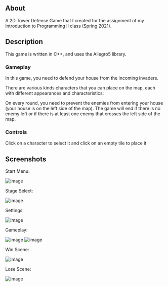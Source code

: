 ## About

A 2D Tower Defense Game that I created for the assignment of my Introduction to Programming II class (Spring 2021).

## Description

This game is written in C++, and uses the Allegro5 library.

### Gameplay

In this game, you need to defend your house from the incoming invaders.

There are various kinds characters that you can place on the map, each with different appearances and characteristics:

On every round, you need to prevent the enemies from entering your house (your house is on the left side of the map). The game will end if there is no enemy left or if there is at least one enemy that crosses the left side of the map.

### Controls

Click on a character to select it and click on an empty tile to place it

## Screenshots

Start Menu:

![image](https://user-images.githubusercontent.com/86511372/173021510-9a55615c-bbf1-40a3-a135-023b0eb3fca4.png)

Stage Select:

![image](https://user-images.githubusercontent.com/86511372/173021611-1b4ad855-8391-42ea-a6bc-5aa8ef22b1f5.png)

Settings:

![image](https://user-images.githubusercontent.com/86511372/173021691-500353b4-62bc-4b2b-a130-54eb102f7b9e.png)

Gameplay:

![image](https://user-images.githubusercontent.com/86511372/173021941-a86bed45-934e-4b64-9bb6-5d684f5170a8.png)
![image](https://user-images.githubusercontent.com/86511372/173022045-069796ce-3503-4057-b180-77f690b6daad.png)

Win Scene:

![image](https://user-images.githubusercontent.com/86511372/173023058-98c1ebe5-1bb6-4f85-9153-e18de9342a22.png)

Lose Scene:

![image](https://user-images.githubusercontent.com/86511372/173022283-051da368-5026-41b4-8b5b-ae38f855b0d5.png)
